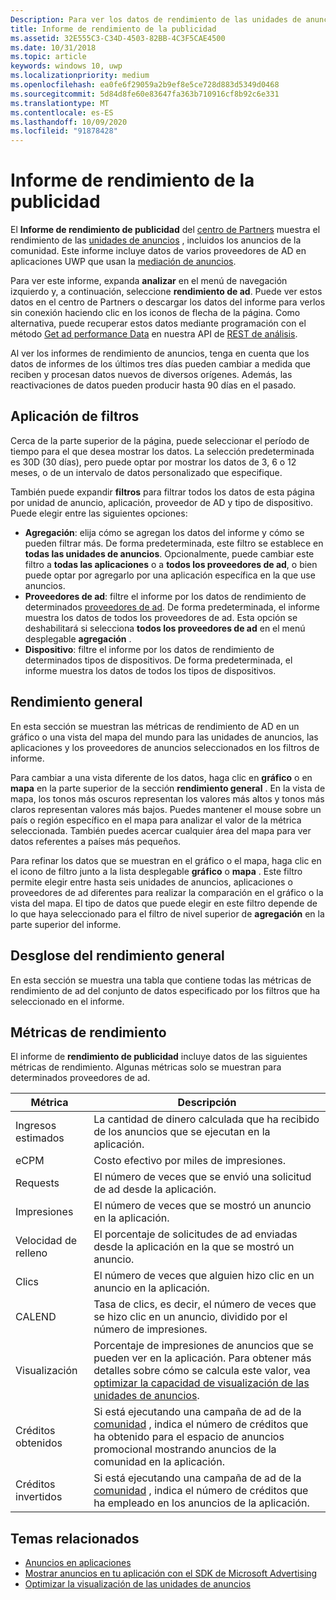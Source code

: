 ```yaml
---
Description: Para ver los datos de rendimiento de las unidades de anuncios de las aplicaciones, use el informe de rendimiento de publicidad del centro de Partners.
title: Informe de rendimiento de la publicidad
ms.assetid: 32E555C3-C34D-4503-82BB-4C3F5CAE4500
ms.date: 10/31/2018
ms.topic: article
keywords: windows 10, uwp
ms.localizationpriority: medium
ms.openlocfilehash: ea0fe6f29059a2b9ef8e5ce728d883d5349d0468
ms.sourcegitcommit: 5d84d8fe60e83647fa363b710916cf8b92c6e331
ms.translationtype: MT
ms.contentlocale: es-ES
ms.lasthandoff: 10/09/2020
ms.locfileid: "91878428"
---
```

# <a name="advertising-performance-report"></a>Informe de rendimiento de la publicidad


El **Informe de rendimiento de publicidad** del [centro de Partners](https://partner.microsoft.com/dashboard) muestra el rendimiento de las [unidades de anuncios](in-app-ads.md) , incluidos los anuncios de la comunidad. Este informe incluye datos de varios proveedores de AD en aplicaciones UWP que usan la [mediación de anuncios](in-app-ads.md#mediation).

Para ver este informe, expanda **analizar** en el menú de navegación izquierdo y, a continuación, seleccione **rendimiento de ad**. Puede ver estos datos en el centro de Partners o descargar los datos del informe para verlos sin conexión haciendo clic en los iconos de flecha de la página. Como alternativa, puede recuperar estos datos mediante programación con el método [Get ad performance Data](../monetize/get-ad-performance-data.md) en nuestra API de [REST de análisis](../monetize/access-analytics-data-using-windows-store-services.md).

Al ver los informes de rendimiento de anuncios, tenga en cuenta que los datos de informes de los últimos tres días pueden cambiar a medida que reciben y procesan datos nuevos de diversos orígenes. Además, las reactivaciones de datos pueden producir hasta 90 días en el pasado.

## <a name="apply-filters"></a>Aplicación de filtros

Cerca de la parte superior de la página, puede seleccionar el período de tiempo para el que desea mostrar los datos. La selección predeterminada es 30D (30 días), pero puede optar por mostrar los datos de 3, 6 o 12 meses, o de un intervalo de datos personalizado que especifique.

También puede expandir **filtros** para filtrar todos los datos de esta página por unidad de anuncio, aplicación, proveedor de AD y tipo de dispositivo. Puede elegir entre las siguientes opciones:

* **Agregación**: elija cómo se agregan los datos del informe y cómo se pueden filtrar más. De forma predeterminada, este filtro se establece en **todas las unidades de anuncios**. Opcionalmente, puede cambiar este filtro a **todas las aplicaciones** o a **todos los proveedores de ad**, o bien puede optar por agregarlo por una aplicación específica en la que use anuncios.
* **Proveedores de ad**: filtre el informe por los datos de rendimiento de determinados [proveedores de ad](in-app-ads.md#paid-networks). De forma predeterminada, el informe muestra los datos de todos los proveedores de ad. Esta opción se deshabilitará si selecciona **todos los proveedores de ad** en el menú desplegable **agregación** .
* **Dispositivo**: filtre el informe por los datos de rendimiento de determinados tipos de dispositivos. De forma predeterminada, el informe muestra los datos de todos los tipos de dispositivos.

## <a name="overall-performance"></a>Rendimiento general

En esta sección se muestran las métricas de rendimiento de AD en un gráfico o una vista del mapa del mundo para las unidades de anuncios, las aplicaciones y los proveedores de anuncios seleccionados en los filtros de informe.

Para cambiar a una vista diferente de los datos, haga clic en **gráfico** o en **mapa** en la parte superior de la sección **rendimiento general** . En la vista de mapa, los tonos más oscuros representan los valores más altos y tonos más claros representan valores más bajos. Puedes mantener el mouse sobre un país o región específico en el mapa para analizar el valor de la métrica seleccionada. También puedes acercar cualquier área del mapa para ver datos referentes a países más pequeños.

Para refinar los datos que se muestran en el gráfico o el mapa, haga clic en el icono de filtro junto a la lista desplegable **gráfico** o **mapa** . Este filtro permite elegir entre hasta seis unidades de anuncios, aplicaciones o proveedores de ad diferentes para realizar la comparación en el gráfico o la vista del mapa. El tipo de datos que puede elegir en este filtro depende de lo que haya seleccionado para el filtro de nivel superior de **agregación** en la parte superior del informe.


## <a name="overall-performance-breakdown"></a>Desglose del rendimiento general

En esta sección se muestra una tabla que contiene todas las métricas de rendimiento de ad del conjunto de datos especificado por los filtros que ha seleccionado en el informe.

## <a name="performance-metrics"></a>Métricas de rendimiento

El informe de **rendimiento de publicidad** incluye datos de las siguientes métricas de rendimiento. Algunas métricas solo se muestran para determinados proveedores de ad.

|  Métrica  |  Descripción  |
|----------|---------------|
| Ingresos estimados  |  La cantidad de dinero calculada que ha recibido de los anuncios que se ejecutan en la aplicación. |
| eCPM  |  Costo efectivo por miles de impresiones. |
| Requests  | El número de veces que se envió una solicitud de ad desde la aplicación.  |
| Impresiones  | El número de veces que se mostró un anuncio en la aplicación.  |
| Velocidad de relleno  | El porcentaje de solicitudes de ad enviadas desde la aplicación en la que se mostró un anuncio.  |
| Clics  |  El número de veces que alguien hizo clic en un anuncio en la aplicación. |
| CALEND  |  Tasa de clics, es decir, el número de veces que se hizo clic en un anuncio, dividido por el número de impresiones. |
| Visualización | Porcentaje de impresiones de anuncios que se pueden ver en la aplicación. Para obtener más detalles sobre cómo se calcula este valor, vea [optimizar la capacidad de visualización de las unidades de anuncios](../monetize/optimize-ad-unit-viewability.md). |
| Créditos obtenidos  | Si está ejecutando una campaña de ad de la [comunidad](../monetize/index.md) , indica el número de créditos que ha obtenido para el espacio de anuncios promocional mostrando anuncios de la comunidad en la aplicación.  |
| Créditos invertidos  | Si está ejecutando una campaña de ad de la [comunidad](../monetize/index.md) , indica el número de créditos que ha empleado en los anuncios de la aplicación.  |

## <a name="related-topics"></a>Temas relacionados

* [Anuncios en aplicaciones](in-app-ads.md)
* [Mostrar anuncios en tu aplicación con el SDK de Microsoft Advertising](../monetize/display-ads-in-your-app.md)
* [Optimizar la visualización de las unidades de anuncios](../monetize/optimize-ad-unit-viewability.md)


 